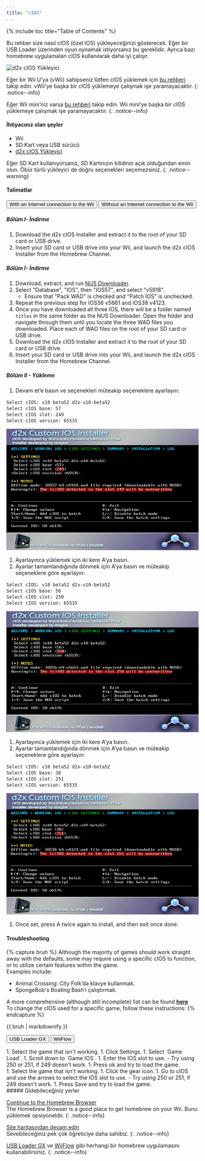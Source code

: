 ```yaml
---
title: "cIOS"
---
```


{% include toc title="Table of Contents" %}

Bu rehber size nasıl cIOS (özel IOS) yükleyeceğinizi gösterecek. Eğer bir USB Loader üzerinden oyun oynamak istiyorsanız bu gereklidir. Ayrıca bazı homebrew uygulamaları cIOS kullanılarak daha iyi çalışır.

![d2x cIOS Yükleyici](/images/cios/cIOS.png)

Eğer bir Wii U’ya (vWii) sahipseniz lütfen cIOS yüklemek için [bu rehberi](https://wiiu.hacks.guide/#/vwii-modding) takip edin. vWii’ye başka bir cIOS yüklemeye çalışmak işe yaramayacaktır.
{: .notice--info}

Eğer Wii mini’niz varsa [bu rehberi](cios-mini) takip edin. Wii mini’ye başka bir cIOS yüklemeye çalışmak işe yaramayacaktır.
{: .notice--info}

#### İhtiyacınız olan şeyler

- Wii
- SD Kart veya USB sürücü
- [d2x cIOS Yükleyici](https://hbb1.oscwii.org/hbb/d2x-cios-installer/d2x-cios-installer.zip)

Eğer SD Kart kullanıyorsanız, SD Kartınızın kilidinin açık olduğundan emin olun. Öbür türlü yükleyici de doğru seçenekleri seçemezsiniz.
{: .notice--warning}

#### Talimatlar

<button class="tablinks btn btn--large btn--primary" id="defaultOpen" onclick="openTab(event, 'with-connection')">With an Internet connection to the Wii</button>
<button class="tablinks btn btn--large btn--info" onclick="openTab(event, 'without-connection')">Without an Internet connection to the Wii</button>

<div id="with-connection" class="blanktabcontent" markdown="1">

##### Bölüm I- İndirme

1. Download the d2x cIOS Installer and extract it to the root of your SD card or USB drive.
1. Insert your SD card or USB drive into your Wii, and launch the d2x cIOS Installer from the Homebrew Channel.
</div>
<div id="without-connection" class="blanktabcontent" markdown="1">

##### Bölüm I- İndirme

1. Download, extract, and run [NUS Downloader](https://github.com/WiiDatabase/nusdownloader/releases/latest/download/NUSD-Mod-NUS-Fix.zip).
1. Select "Database", "IOS", then "IOS57", and select "v5918".
   - Ensure that "Pack WAD" is checked and "Patch IOS" is unchecked.
1. Repeat the previous step for IOS56 v5661 and IOS38 v4123.
1. Once you have downloaded all three IOS, there will be a folder named `titles` in the same folder as the NUS Downloader. Open the folder and navigate through them until you locate the three WAD files you downloaded. Place each of WAD files on the root of your SD card or USB drive.
1. Download the d2x cIOS Installer and extract it to the root of your SD card or USB drive.
1. Insert your SD card or USB drive into your Wii, and launch the d2x cIOS Installer from the Homebrew Channel.
</div>

##### Bölüm II - Yükleme

1. Devam et’e basın ve seçenekleri müteakip seçeneklere ayarlayın:

```
Select cIOS: v10 beta52 d2x-v10-beta52
Select cIOS base: 57
Select cIOS slot: 249
Select cIOS version: 65535
```

![Install cIOS 249](/images/cios/Install249.png)

1. Ayarlayınca yüklemek için iki kere A’ya basın.
1. Ayarlar tamamlandığında dönmek için A’ya basın ve müteakip seçeneklere göre ayarlayın:

```
Select cIOS: v10 beta52 d2x-v10-beta52
Select cIOS base: 56
Select cIOS slot: 250
Select cIOS version: 65535
```

![Install cIOS 250](/images/cios/Install250.png)

1. Ayarlayınca yüklemek için iki kere A’ya basın.
1. Ayarlar tamamlandığında dönmek için A’ya basın ve müteakip seçeneklere göre ayarlayın:

```
Select cIOS: v10 beta52 d2x-v10-beta52
Select cIOS base: 38
Select cIOS slot: 251
Select cIOS version: 65535
```

![Install cIOS 251](/images/cios/Install251.png)

1. Once set, press A twice again to install, and then exit once done.

#### Troubleshooting

{% capture bruh %}
Although the majority of games should work straight away with the defaults, some may require using a specific cIOS to function, or to utilize certain features within the game.<br> Examples include:

- Animal Crossing: City Folk’da klavye kullanmak.
- SpongeBob's Boating Bash’i çalıştırmak.

A more comprehensive (although still incomplete) list can be found [**here**](https://wiki.gbatemp.net/wiki/Wii_cIOS_base_Compatibility_List)<br> To change the cIOS used for a specific game, follow these instructions:
{% endcapture %}

<div class="notice--warning">{{ bruh | markdownify }}</div>

<button class="tablinks btn btn--large btn--primary" id="defaultOpen" onclick="openTab(event, 'usbloadergx')">USB Loader GX</button>
<button class="tablinks btn btn--large btn--info" onclick="openTab(event, 'wiiflow')">WiiFlow</button>

<div id="usbloadergx" class="blanktabcontent" markdown="1">
1. Select the game that isn't working.
1. Click Settings.
1. Select `Game Load`.
1. Scroll down to `Game IOS`.
1. Enter the IOS slot to use.
    - Try using 250 or 251, if 249 doesn't work.
1. Press ok and try to load the game.
</div>
<div id="wiiflow" class="blanktabcontent" markdown="1">
1. Select the game that isn't working.
1. Click the gear icon.
1. Go to cIOS and use the arrows to select the IOS slot to use.
    - Try using 250 or 251, if 249 doesn't work.
1. Press Save and try to load the game.
</div>
##### Gidebileceğiniz yerler

[Continue to the Homebrew Browser](hbb)<br> The Homebrew Browser is a good place to get homebrew on your Wii. Bunu yüklemek opsiyoneldir.
{: .notice--info}

[Site haritasından devam edin](site-navigation)<br> Sevebileceğiniz pek çok öğreticiye daha sahibiz.
{: .notice--info}

[USB Loader GX](usbloadergx) ve [WiiFlow](wiiflow) gibi herhangi bir homebrew uygulamasını kullanabilirsiniz.
{: .notice--info}

<script>
    let tabcontent = document.getElementsByClassName("blanktabcontent");
    let tablinks = document.getElementsByClassName("tablinks");

    function openTab(evt, tabName) {
        let element;

        for (element of tabcontent) {
            element.style.display = "none";
        }

        for (element of tablinks) {
            element.className = element.className.replace("btn--primary", "btn--info");
            if (!element.className.includes('btn--info'))
                element.className += " btn--info";
        }

        document.getElementById(tabName).style.display = "block";
        evt.currentTarget.className = evt.currentTarget.className.replace("btn--info", "btn--primary");
    }

    // Get the element with id="defaultOpen" and click on it
    document.getElementById("defaultOpen").click();
</script>
